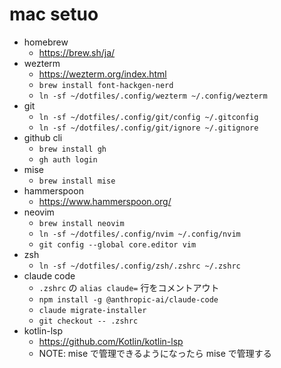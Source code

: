 # mac setuo

- homebrew
  - https://brew.sh/ja/
- wezterm
  - https://wezterm.org/index.html
  - `brew install font-hackgen-nerd`
  - `ln -sf ~/dotfiles/.config/wezterm ~/.config/wezterm`
- git
  - `ln -sf ~/dotfiles/.config/git/config ~/.gitconfig`
  - `ln -sf ~/dotfiles/.config/git/ignore ~/.gitignore`
- github cli
  - `brew install gh`
  - `gh auth login`
- mise
  - `brew install mise`
- hammerspoon
  - https://www.hammerspoon.org/
- neovim
  - `brew install neovim`
  - `ln -sf ~/dotfiles/.config/nvim ~/.config/nvim`
  - `git config --global core.editor vim`
- zsh
  - `ln -sf ~/dotfiles/.config/zsh/.zshrc ~/.zshrc`
- claude code
  - `.zshrc` の `alias claude=` 行をコメントアウト
  - `npm install -g @anthropic-ai/claude-code`
  - `claude migrate-installer`
  - `git checkout -- .zshrc`
- kotlin-lsp
  - https://github.com/Kotlin/kotlin-lsp
  - NOTE: mise で管理できるようになったら mise で管理する
